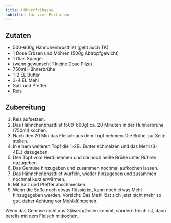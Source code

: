 ```yaml
---
title: Hühnerfrikasse
subtitle: für vier Portionen
---
```


## Zutaten
* 500-600g Hähnchenbrustfilet (geht auch TK)
* 1 Dose Erbsen und Möhren (500g Abtropfgewicht)
* 1 Glas Spargel
* (wenn gewünscht 1 kleine Dose Pilze)
* 750ml Hühnerbrühe
* 1-2 EL Butter
* 3-4 EL Mehl
* Salz und Pfeffer
* Reis

## Zubereitung
1. Reis aufsetzen.
1. Das Hähnchenbrustfilet (500-600g) ca. 20 Minuten in der Hühnerbrühe (750ml) kochen.
1. Nach den 20 Min das Fleisch aus dem Topf nehmen. Die Brühe zur Seite stellen.
1. In einem weiteren Topf die 1-2EL Butter schmelzen und das Mehl (3-4EL) dazugeben.
1. Den Topf vom Herd nehmen und die noch heiße Brühe unter Rühren dazugeben.
1. Das Gemüse hinzugeben und zusammen nochmal aufkochen lassen.
1. Das Hähnchenbrustfilet würfeln, wieder hinzugeben und zusammen nochmal kurz erwärmen.
1. Mit Salz und Pfeffer abschmecken.
1. Wenn die Soße noch etwas flüssig ist, kann noch etwas Mehl hinzugegeben werden. Vorsicht: Das Mehl löst sich jetzt nicht mehr so gut, daher Achtung vor Mehlklümpchen.

Wenn das Gemüse nicht aus Gläsern/Dosen kommt, sondern frisch ist, dann bereits mit dem Fleisch mitkochen.
